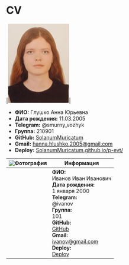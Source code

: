 # CV
|![](https://github.com/SolanumMuricatum/p-evt/blob/main/me.jpg)|

+ **ФИО:** Глушко Анна Юрьевна
+ **Дата рождения:** 11.03.2005
+ **Telegram:** @smurny_vozhyk
+ **Группа:** 210901
+ **GitHub:** [SolanumMuricatum](https://github.com/SolanumMuricatum/ "Перейти по ссылке")
+ **Gmail:** [hanna.hlushko.2005@gmail.com](hanna.hlushko.2005@gmail.com "Скопировать") 
+ **Deploy:** [SolanumMuricatum.github.io/p-evt/](https://solanummuricatum.github.io/p-evt/ "Перейти по ссылке")

| ![Фотография](ссылка_на_фотографию) | **Информация**  |
|---------------------------------------|-----------------|
|                                       | **ФИО:** <br> Иванов Иван Иванович <br> **Дата рождения:** <br> 1 января 2000 <br> **Telegram:** <br> @ivanov <br> **Группа:** <br> 101 <br> **GitHub:** <br> [GitHub](ссылка) <br> **Gmail:** <br> ivanov@gmail.com <br> **Deploy:** <br> [Deploy](ссылка) |
